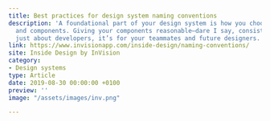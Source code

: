 ```yaml
---
title: Best practices for design system naming conventions
description: 'A foundational part of your design system is how you choose to name styles
  and components. Giving your components reasonable—dare I say, consistent—names isn’t
  just about developers, it’s for your teammates and future designers. '
link: https://www.invisionapp.com/inside-design/naming-conventions/
site: Inside Design by InVision
category:
- Design systems
type: Article
date: 2019-08-30 00:00:00 +0100
preview: ''
image: "/assets/images/inv.png" 

---
```


